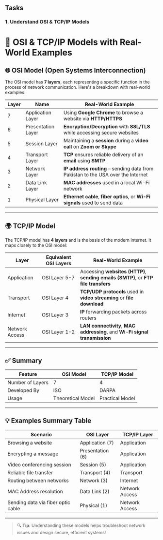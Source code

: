 ## Tasks

### 1. **Understand OSI & TCP/IP Models**
# 📡 OSI & TCP/IP Models with Real-World Examples

## 🌐 OSI Model (Open Systems Interconnection)

The OSI model has **7 layers**, each representing a specific function in the process of network communication. Here's a breakdown with real-world examples:

| Layer | Name                  | Real-World Example                                                                 |
|-------|-----------------------|------------------------------------------------------------------------------------|
| 7     | Application Layer      | Using **Google Chrome** to browse a website via **HTTP/HTTPS**                   |
| 6     | Presentation Layer     | **Encryption/Decryption** with **SSL/TLS** while accessing secure websites       |
| 5     | Session Layer          | Maintaining a **session** during a **video call** on **Zoom or Skype**           |
| 4     | Transport Layer        | **TCP** ensures reliable delivery of an **email** using **SMTP**                 |
| 3     | Network Layer          | **IP address routing** – sending data from Pakistan to the USA over the Internet |
| 2     | Data Link Layer        | **MAC addresses** used in a local Wi-Fi network                                   |
| 1     | Physical Layer         | **Ethernet cable**, **fiber optics**, or **Wi-Fi signals** used to send data     |

---

## 🌍 TCP/IP Model

The TCP/IP model has **4 layers** and is the basis of the modern Internet. It maps closely to the OSI model:

| Layer           | Equivalent OSI Layers        | Real-World Example                                                                 |
|-----------------|------------------------------|------------------------------------------------------------------------------------|
| Application     | OSI Layer 5-7                | Accessing **websites (HTTP)**, **sending emails (SMTP)**, or **FTP file transfers** |
| Transport       | OSI Layer 4                  | **TCP/UDP protocols** used in **video streaming** or **file download**            |
| Internet        | OSI Layer 3                  | **IP** forwarding packets across routers                                           |
| Network Access  | OSI Layer 1-2                | **LAN connectivity**, **MAC addressing**, and **Wi-Fi signal transmission**        |

---

## ✅ Summary

| Feature          | OSI Model         | TCP/IP Model     |
|------------------|-------------------|------------------|
| Number of Layers | 7                 | 4                |
| Developed By     | ISO               | DARPA            |
| Usage            | Theoretical Model | Practical Model  |

---

## 💡 Examples Summary Table

| Scenario                             | OSI Layer        | TCP/IP Layer     |
|-------------------------------------|------------------|------------------|
| Browsing a website                  | Application (7)  | Application      |
| Encrypting a message                | Presentation (6) | Application      |
| Video conferencing session          | Session (5)      | Application      |
| Reliable file transfer              | Transport (4)    | Transport        |
| Routing between networks            | Network (3)      | Internet         |
| MAC Address resolution              | Data Link (2)    | Network Access   |
| Sending data via fiber optic cable | Physical (1)     | Network Access   |

---

> 🔍 **Tip**: Understanding these models helps troubleshoot network issues and design secure, efficient systems!

